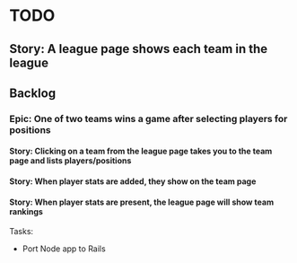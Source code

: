 # TODO

## Story: A league page shows each team in the league

## Backlog

### Epic: One of two teams wins a game after selecting players for positions

#### Story: Clicking on a team from the league page takes you to the team page and lists players/positions

#### Story: When player stats are added, they show on the team page

#### Story: When player stats are present, the league page will show team rankings

Tasks:
* Port Node app to Rails

